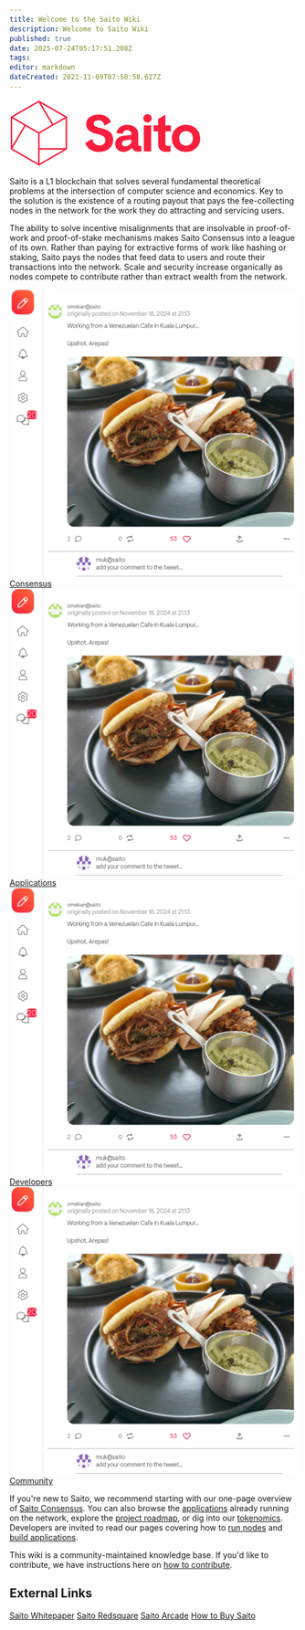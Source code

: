 ```yaml
---
title: Welcome to the Saito Wiki
description: Welcome to Saito Wiki
published: true
date: 2025-07-24T05:17:51.208Z
tags: 
editor: markdown
dateCreated: 2021-11-09T07:50:58.627Z
---
```


<div style="padding: 0em;">
<svg style="max-width:24em; margin:auto;" id="Layer_1" data-name="Layer 1" xmlns="http://www.w3.org/2000/svg" viewBox="0 0 381 134"><defs><style>.cls-1{fill:rgb(247, 31, 61);}</style></defs><title>Saito Horizontal Secondary Logo</title><path class="cls-1" d="M113.49,34.26,59,2.77h0a1.56,1.56,0,0,0-.39-.15h-.07a1.47,1.47,0,0,0-.82.11l-.07,0-.06,0L3.11,34.18h0L3,34.26a1.43,1.43,0,0,0-.72,1.24v63A1.42,1.42,0,0,0,3,99.73l54.54,31.49a1.45,1.45,0,0,0,.72.2,1.42,1.42,0,0,0,.72-.2l54.54-31.49a1.41,1.41,0,0,0,.69-1c0-.05,0-.1,0-.15s0-.08,0-.12v-63A1.43,1.43,0,0,0,113.49,34.26ZM56.8,127.5,5.59,97.93,31.67,53.24,56.8,67.82V127.5ZM5.12,37.83l24.07,14L5.12,93.05Zm54.55,30L61.14,67,86.72,52.2,111.34,38V97l-51.67,0ZM86.52,49,65.58,13.62,62.25,8,109.91,35.5ZM57.72,6,84,50.44l-15.56,9L58.23,65.34,6.69,35.43Zm2,94,47.82,0L59.67,127.5Z"/><path class="cls-1" d="M163.64,79l-13.29,7.67c3.29,10.79,13.84,17.88,27.55,17.88,15.59,0,27.88-9,27.88-24.27,0-14.36-10.53-19.62-22.52-22.52l-2.66-.64c-8.13-2-13.44-3.91-13.44-8.86,0-4,3.82-6.61,9.29-6.61,6.76,0,10.73,3.81,11.83,9.92l1.23.4,11.87-6.85c-3.16-8.87-11.36-14.92-24.72-14.92-14,0-24.48,7.12-24.48,19,0,8.64,5.06,13.69,12.78,16.95a55.53,55.53,0,0,0,8.7,2.77c1.81.43,3.56.85,5.18,1.31,6.66,1.88,11.45,4.45,11.45,11.09s-4.86,10.22-11.57,10.22c-7.27,0-12.9-4.22-14-12.2Z"/><path class="cls-1" d="M261.37,92.55a4.71,4.71,0,0,1-2,.32c-2.27,0-3.72-1.55-3.72-4.86V69.53c0-12.19-9.29-18.69-22-18.69-10.74,0-19.21,5.37-21.38,15.9l.52.62,12.18,1c.62-4.33,3.62-7.12,8.47-7.12,5.37,0,8.47,2.68,8.47,7.43V71L228,72.42c-11.15,1.13-18.17,6.91-18.17,16.41,0,9.82,7.64,15.71,16.41,15.71,6.92,0,11.67-2.79,16.22-7.45h.72c2.37,5.28,6.92,7,11.57,7a22.2,22.2,0,0,0,7.12-1V93.17ZM242,86c-3.72,4.76-7.22,7.55-12.39,7.55-3.61,0-6.4-2.07-6.4-5.58s2.58-5.89,7.43-6.51L242,80.05Z"/><rect class="cls-1" x="266.72" y="51.87" width="14.46" height="51.63"/><path class="cls-1" d="M274,29.46a8.37,8.37,0,1,0,8.36,8.36A8.46,8.46,0,0,0,274,29.46Z"/><path class="cls-1" d="M309.49,63.85V87.6c0,3.41,2.07,5.16,5.57,5.16A13.17,13.17,0,0,0,319.2,92l.72.42v11a36.12,36.12,0,0,1-9.08,1c-9.2,0-15.71-4.75-15.71-15.69v-25H286v-12h9.18V39.05l13-7.53h1.33V51.87h10.95v12Z"/><path class="cls-1" d="M350.56,50.84c-16.42,0-28.09,11.46-28.09,26.84s11.67,26.86,28.09,26.86,28.19-11.47,28.19-26.86S367.08,50.84,350.56,50.84Zm0,41.2c-7.85,0-13.63-5.38-13.63-14.36s5.78-14.35,13.63-14.35,13.73,5.37,13.73,14.35S358.4,92,350.56,92Z"/></svg>
</div>
<style>
.cls-1{fill:rgb(247, 31, 61);}
</style>

Saito is a L1 blockchain that solves several fundamental theoretical problems at the intersection of computer science and economics. Key to the solution is the existence of a routing payout that pays the fee-collecting nodes in the network for the work they do attracting and servicing users.

The ability to solve incentive misalignments that are insolvable in proof-of-work and proof-of-stake mechanisms makes Saito Consensus into a league of its own. Rather than paying for extractive forms of work like hashing or staking, Saito pays the nodes that feed data to users and route their transactions into the network. Scale and security increase organically as nodes compete to contribute rather than extract wealth from the network.


<div class="app_container">

  <a href="/applications/redsquare">
    <div class="app_box">
       <div class="app_img">
         <img src="/rs-food-pic-sq.png" />
       </div>
       <div class="app_title">Consensus</div>
    </div>
  </a>

  <a href="/applications/redsquare">
    <div class="app_box">
       <div class="app_img">
         <img src="/rs-food-pic-sq.png" />
       </div>
       <div class="app_title">Applications</div>
    </div>
  </a>

  <a href="/applications/redsquare">
    <div class="app_box">
       <div class="app_img">
         <img src="/rs-food-pic-sq.png" />
       </div>
       <div class="app_title">Developers</div>
    </div>
  </a>

  <a href="/applications/redsquare">
    <div class="app_box">
       <div class="app_img">
         <img src="/rs-food-pic-sq.png" />
       </div>
       <div class="app_title">Community</div>
    </div>
  </a>

</div>

If you're new to Saito, we recommend starting with our one-page overview of [Saito Consensus](/consensus). You can also browse the [applications](/applications) already running on the network, explore the [project roadmap](/roadmap), or dig into our [tokenomics](/tokenomics). Developers are invited to read our pages covering how to [run nodes](/install) and [build applications](/tutorials).

This wiki is a community-maintained knowledge base. If you'd like to contribute, we have instructions here on [how to contribute](/community/wiki).


## External Links

[Saito Whitepaper](https://saito.io/saito-whitepaper.pdf)
[Saito Redsquare](https://saito.io/redsquare/)
[Saito Arcade](https://saito.io/arcade/)
[How to Buy Saito](https://wiki.saito.io/en/tokenomics#where-to-buy-saito)

